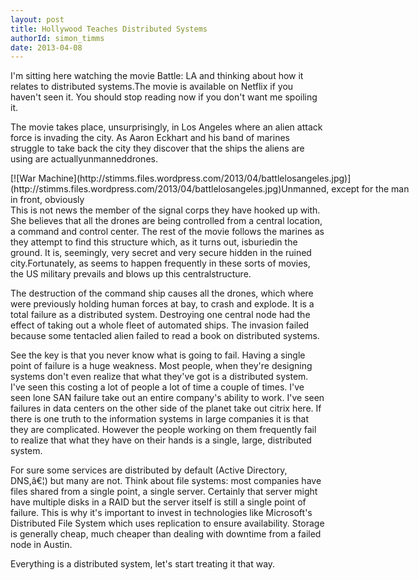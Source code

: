 ```yaml
---
layout: post
title: Hollywood Teaches Distributed Systems
authorId: simon_timms
date: 2013-04-08
---
```


I'm sitting here watching the movie Battle: LA and thinking about how it relates to distributed systems.The movie is available on Netflix if you haven't seen it. You should stop reading now if you don't want me spoiling it.

The movie takes place, unsurprisingly, in Los Angeles where an alien attack force is invading the city. As Aaron Eckhart and his band of marines struggle to take back the city they discover that the ships the aliens are using are actuallyunmanneddrones.

<div class="wp-caption aligncenter" id="attachment_2566" style="width: 651px">[![War Machine](http://stimms.files.wordpress.com/2013/04/battlelosangeles.jpg)](http://stimms.files.wordpress.com/2013/04/battlelosangeles.jpg)Unmanned, except for the man in front, obviously

</div>This is not news the member of the signal corps they have hooked up with. She believes that all the drones are being controlled from a central location, a command and control center. The rest of the movie follows the marines as they attempt to find this structure which, as it turns out, isburiedin the ground. It is, seemingly, very secret and very secure hidden in the ruined city.Fortunately, as seems to happen frequently in these sorts of movies, the US military prevails and blows up this centralstructure.

The destruction of the command ship causes all the drones, which where were previously holding human forces at bay, to crash and explode. It is a total failure as a distributed system.  Destroying one central node had the effect of taking out a whole fleet of automated ships. The invasion failed because some tentacled alien failed to read a book on distributed systems.

See the key is that you never know what is going to fail. Having a single point of failure is a huge weakness. Most people, when they're designing systems don't even realize that what they've got is a distributed system. I've seen this costing a lot of people a lot of time a couple of times. I've seen lone SAN failure take out an entire company's ability to work. I've seen failures in data centers on the other side of the planet take out citrix here. If there is one truth to the information systems in large companies it is that they are complicated. However the people working on them frequently fail to realize that what they have on their hands is a single, large, distributed system.

For sure some services are distributed by default (Active Directory, DNS,â€¦) but many are not. Think about file systems: most companies have files shared from a single point, a single server. Certainly that server might have multiple disks in a RAID but the server itself is still a single point of failure. This is why it's important to invest in technologies like Microsoft's Distributed File System which uses replication to ensure availability. Storage is generally cheap, much cheaper than dealing with downtime from a failed node in Austin.

Everything is a distributed system, let's start treating it that way.



